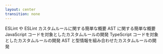 ```yaml
---
layout: center
transition: none
---
```



<structure-point number="1" title="ESLint とは" disabled>
  <span>ESLint や ESLint カスタムルールに関する簡単な概要</span>
</structure-point>

<structure-point number="2" title="AST とは" disabled>
  <span>AST に関する簡単な概要</span>
</structure-point>

<structure-point number="3" title="ESLint を使用したカスタムルールの開発">
  <span>JavaScript コードを対象としたカスタムルールの開発</span>
</structure-point>

<structure-point  number="4" title="typescript-eslint を使用したカスタムルールの開発" disabled>
  <span>TypeScript コードを対象としたカスタムルールの開発</span>
</structure-point>

<structure-point  number="5" title="型情報 を使用したカスタムルールの開発" disabled>
  <span>AST と型情報を組み合わせたカスタムルールの開発</span>
</structure-point>

<!-- 
ここまで、AST の概要について触れていきました。  
ここからは、実際にシナリオを立てて、そのシナリオを元にカスタムルールを開発していきます。

最終的には型情報を使用したカスタムルールについてお話ししますが、段階的に進めるために、まずは、ESLint のみを使用したカスタムルールの開発についてお話しします。  
ここでは TypeScript コードを対象とせず、 JavaScript コードをのみ対象として、ざっくりとしたカスタムルールの開発の流れを掴みます。
-->
